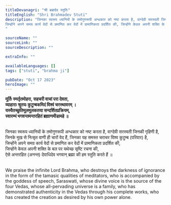 ```yaml
---
titleDevanagri: "श्री ब्रह्मदेव स्तुतिः"
titleEnglish: "Shri Brahmadev Stuti"
description: "जिनका स्वरूप ध्यानियों के तमोगुणरूपी अन्धकार को नष्ट करता है, वाग्देवी सरस्वती जिनकी गृहिणी है, जिनके मुख से निःसृत वाणी ही चारों वेद हैं, जिनका यह समस्त चराचर विश्व कुटुम्ब (परिवार) है
जिन्होंने अपने समग्र कार्य वेदों से प्रमाणित कर वेदों में प्रामाणिकता प्रदर्शित की, जिन्होंने केवल अपनी शक्ति के बल पर यथेच्छ सृष्टि रचना की, ऐसे अन्तरहित (अनन्त) देवाधिदेव भगवान् ब्रह्मा की हम स्तुति करते हैं ॥
"

sourceName: ""
sourceLink: ""
sourceDescription: ""

extraInfo: ""

availableLanguages: []
tags: ["stuti", "brahma ji"]

pubDate: "Oct 17 2023"
heroImage: ""
---
```


<b>
मूर्तिः स्मर्तृतमोहरा, सहचरी वाचां परा देवता,<br>
व्याहाराः श्रुतयः कुटुम्बकमिदं विश्वं चरस्थावरम् ।<br>
यस्यैतच्छुतिमूलमूलकतया सन्दर्शितप्रक्रियम्,<br>
स्वारम्भं भगवन्तमन्तरहितं ब्रह्माणमीडामहे ॥<br>
<br/>
</b>

जिनका स्वरूप ध्यानियों के तमोगुणरूपी अन्धकार को नष्ट करता है, वाग्देवी सरस्वती जिनकी गृहिणी है, <br>जिनके मुख से निःसृत वाणी ही चारों वेद हैं, जिनका यह समस्त चराचर विश्व कुटुम्ब (परिवार) है,<br> जिन्होंने अपने समग्र कार्य वेदों से प्रमाणित कर वेदों में प्रामाणिकता प्रदर्शित की,<br> जिन्होंने केवल अपनी शक्ति के बल पर यथेच्छ सृष्टि रचना की,<br> ऐसे अन्तरहित (अनन्त) देवाधिदेव भगवान् ब्रह्मा की हम स्तुति करते हैं ॥<br/>
<br/>

We praise the infinite Lord Brahma, who destroys the darkness of ignorance in the form of the tamasic qualities of meditators, who is accompanied by the goddess of speech, Saraswati, whose divine voice is the source of the four Vedas, whose all-pervading universe is a family, who has demonstrated authenticity in the Vedas through his complete works, who has created the creation as desired by his own power alone.
